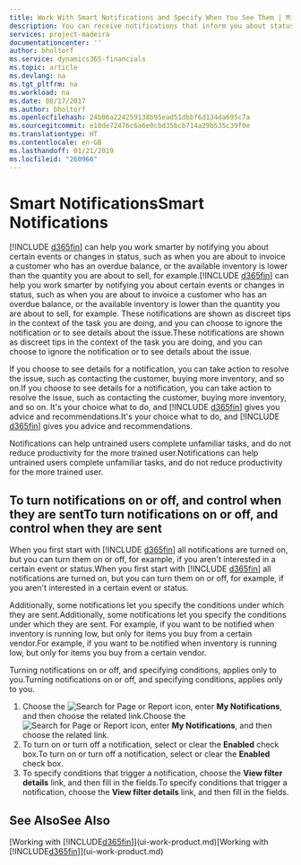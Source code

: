 ```yaml
---
title: Work With Smart Notifications and Specify When You See Them | Microsoft Docs
description: You can receive notifications that inform you about status changes or events, for example, an overdue balance or low inventory.
services: project-madeira
documentationcenter: ''
author: bholtorf
ms.service: dynamics365-financials
ms.topic: article
ms.devlang: na
ms.tgt_pltfrm: na
ms.workload: na
ms.date: 08/17/2017
ms.author: bholtorf
ms.openlocfilehash: 24b06a224259138b95ead51dbbf6d134da695c7a
ms.sourcegitcommit: e10de72476c6a6e0cbd35bcb714a29b535c39f0e
ms.translationtype: HT
ms.contentlocale: en-GB
ms.lasthandoff: 01/21/2019
ms.locfileid: "260966"
---
```

# <a name="smart-notifications"></a><span data-ttu-id="19cb1-103">Smart Notifications</span><span class="sxs-lookup"><span data-stu-id="19cb1-103">Smart Notifications</span></span>
<span data-ttu-id="19cb1-104">[!INCLUDE [d365fin](includes/d365fin_md.md)] can help you work smarter by notifying you about certain events or changes in status, such as when you are about to invoice a customer who has an overdue balance, or the available inventory is lower than the quantity you are about to sell, for example.</span><span class="sxs-lookup"><span data-stu-id="19cb1-104">[!INCLUDE [d365fin](includes/d365fin_md.md)] can help you work smarter by notifying you about certain events or changes in status, such as when you are about to invoice a customer who has an overdue balance, or the available inventory is lower than the quantity you are about to sell, for example.</span></span> <span data-ttu-id="19cb1-105">These notifications are shown as discreet tips in the context of the task you are doing, and you can choose to ignore the notification or to see details about the issue.</span><span class="sxs-lookup"><span data-stu-id="19cb1-105">These notifications are shown as discreet tips in the context of the task you are doing, and you can choose to ignore the notification or to see details about the issue.</span></span>  

<span data-ttu-id="19cb1-106">If you choose to see details for a notification, you can take action to resolve the issue, such as contacting the customer, buying more inventory, and so on.</span><span class="sxs-lookup"><span data-stu-id="19cb1-106">If you choose to see details for a notification, you can take action to resolve the issue, such as contacting the customer, buying more inventory, and so on.</span></span> <span data-ttu-id="19cb1-107">It's your choice what to do, and [!INCLUDE [d365fin](includes/d365fin_md.md)] gives you advice and recommendations.</span><span class="sxs-lookup"><span data-stu-id="19cb1-107">It's your choice what to do, and [!INCLUDE [d365fin](includes/d365fin_md.md)] gives you advice and recommendations.</span></span>  

<span data-ttu-id="19cb1-108">Notifications can help untrained users complete unfamiliar tasks, and do not reduce productivity for the more trained user.</span><span class="sxs-lookup"><span data-stu-id="19cb1-108">Notifications can help untrained users complete unfamiliar tasks, and do not reduce productivity for the more trained user.</span></span>  

## <a name="to-turn-notifications-on-or-off-and-control-when-they-are-sent"></a><span data-ttu-id="19cb1-109">To turn notifications on or off, and control when they are sent</span><span class="sxs-lookup"><span data-stu-id="19cb1-109">To turn notifications on or off, and control when they are sent</span></span>
<span data-ttu-id="19cb1-110">When you first start with [!INCLUDE [d365fin](includes/d365fin_md.md)] all notifications are turned on, but you can turn them on or off, for example, if you aren't interested in a certain event or status.</span><span class="sxs-lookup"><span data-stu-id="19cb1-110">When you first start with [!INCLUDE [d365fin](includes/d365fin_md.md)] all notifications are turned on, but you can turn them on or off, for example, if you aren't interested in a certain event or status.</span></span>  

<span data-ttu-id="19cb1-111">Additionally, some notifications let you specify the conditions under which they are sent.</span><span class="sxs-lookup"><span data-stu-id="19cb1-111">Additionally, some notifications let you specify the conditions under which they are sent.</span></span> <span data-ttu-id="19cb1-112">For example, if you want to be notified when inventory is running low, but only for items you buy from a certain vendor.</span><span class="sxs-lookup"><span data-stu-id="19cb1-112">For example, if you want to be notified when inventory is running low, but only for items you buy from a certain vendor.</span></span>  

<span data-ttu-id="19cb1-113">Turning notifications on or off, and specifying conditions, applies only to you.</span><span class="sxs-lookup"><span data-stu-id="19cb1-113">Turning notifications on or off, and specifying conditions, applies only to you.</span></span>  

1. <span data-ttu-id="19cb1-114">Choose the ![Search for Page or Report](media/ui-search/search_small.png "Search for Page or Report icon") icon, enter **My Notifications**, and then choose the related link.</span><span class="sxs-lookup"><span data-stu-id="19cb1-114">Choose the ![Search for Page or Report](media/ui-search/search_small.png "Search for Page or Report icon") icon, enter **My Notifications**, and then choose the related link.</span></span>
2. <span data-ttu-id="19cb1-115">To turn on or turn off a notification, select or clear the **Enabled** check box.</span><span class="sxs-lookup"><span data-stu-id="19cb1-115">To turn on or turn off a notification, select or clear the **Enabled** check box.</span></span>
3. <span data-ttu-id="19cb1-116">To specify conditions that trigger a notification, choose the **View filter details** link, and then fill in the fields.</span><span class="sxs-lookup"><span data-stu-id="19cb1-116">To specify conditions that trigger a notification, choose the **View filter details** link, and then fill in the fields.</span></span>  

## <a name="see-also"></a><span data-ttu-id="19cb1-117">See Also</span><span class="sxs-lookup"><span data-stu-id="19cb1-117">See Also</span></span>
<span data-ttu-id="19cb1-118">[Working with [!INCLUDE[d365fin](includes/d365fin_md.md)]](ui-work-product.md)</span><span class="sxs-lookup"><span data-stu-id="19cb1-118">[Working with [!INCLUDE[d365fin](includes/d365fin_md.md)]](ui-work-product.md)</span></span>
